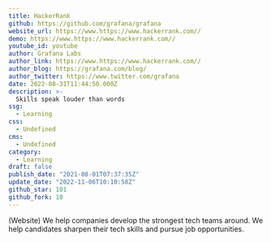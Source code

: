 ```yaml
---
title: HackerRank
github: https://github.com/grafana/grafana
website_url: https://www.https://www.hackerrank.com//
demo: https://www.https://www.hackerrank.com//
youtube_id: youtube
author: Grafana Labs
author_link: https://www.https://www.hackerrank.com//
author_blog: https://grafana.com/blog/
author_twitter: https://www.twitter.com/grafana
date: 2022-08-31T11:44:50.000Z
description: >-
  Skills speak louder than words
ssg:
  - Learning
css:
  - Undefined
cms:
  - Undefined
category:
  - Learning
draft: false
publish_date: "2021-08-01T07:37:35Z"
update_date: "2022-11-06T10:10:58Z"
github_star: 101
github_fork: 10
---
```


(Website) We help companies develop the strongest tech teams around. We help candidates sharpen their tech skills and pursue job opportunities.
